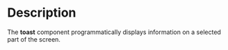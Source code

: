 # Description

The **toast** component programmatically displays information on a selected part of the screen.

